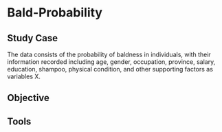 # Bald-Probability
## Study Case
The data consists of the probability of baldness in individuals, with their information recorded including age, gender, occupation, province, salary, education, shampoo, physical condition, and other supporting factors as variables X.
## Objective
## Tools
